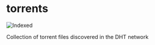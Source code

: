 torrents 
========
![Indexed](https://img.shields.io/badge/indexed-100607-blue)

Collection of torrent files discovered in the DHT network
